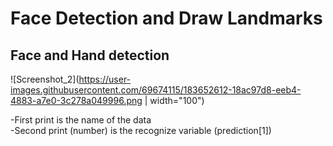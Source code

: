 # Face Detection and Draw Landmarks
## Face and Hand detection <br>

![Screenshot_2](https://user-images.githubusercontent.com/69674115/183652612-18ac97d8-eeb4-4883-a7e0-3c278a049996.png | width="100") <br>

-First print is the name of the data
<br>
-Second print (number) is the recognize variable (prediction[1]) <br>
